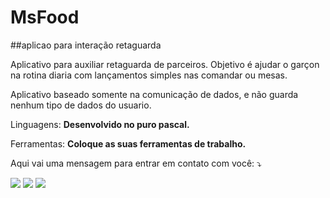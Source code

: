 #  MsFood
##aplicao para interação retaguarda
<p align="left"> 
  Aplicativo para auxiliar retaguarda de parceiros. Objetivo é ajudar
  o garçon na rotina diaria com lançamentos simples nas comandar ou mesas.

  Aplicativo baseado somente na comunicação de dados, e não guarda nenhum tipo de dados do usuario.
</p>

<p align="left">
  Linguagens: <strong>Desenvolvido no puro pascal.</strong>
</p>

<p align="left">
  Ferramentas: <strong>Coloque as suas ferramentas de trabalho.</strong>
</p>

<p align="left">
  Aqui vai uma mensagem para entrar em contato com você: ⤵️
</p>

<p align="left">
  <a href="#" alt="Gmail">
  <img src="https://img.shields.io/badge/-Gmail-FF0000?style=flat-square&labelColor=FF0000&logo=gmail&logoColor=white&link=abner.dos@gmail.com" /></a>

  <a href="#" alt="Linkedin">
  <img src="https://img.shields.io/badge/-Linkedin-0e76a8?style=flat-square&logo=Linkedin&logoColor=white&link=linkedin.com/in/abnersrodrigues" /></a>

  <a href="#" alt="WhatsApp">
  <img src="https://img.shields.io/badge/-WhatsApp-25d366?style=flat-square&labelColor=25d366&logo=whatsapp&logoColor=white&link=+5512997118039"/></a>

</p>   
